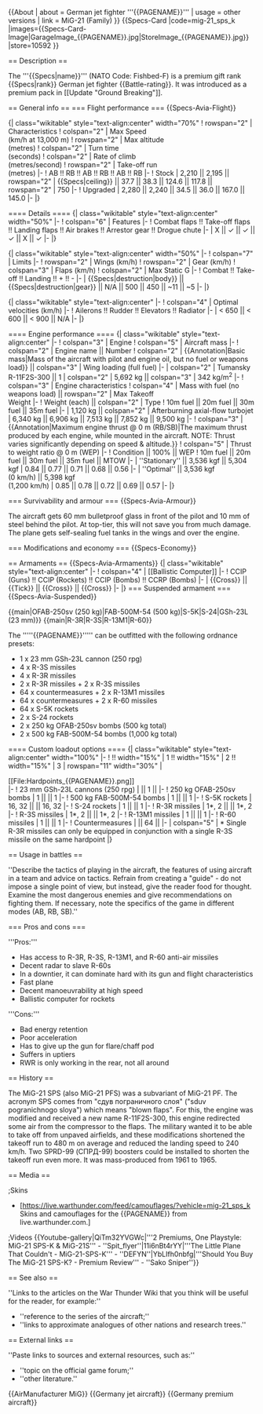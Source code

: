 {{About
| about = German jet fighter '''{{PAGENAME}}'''
| usage = other versions
| link = MiG-21 (Family)
}}
{{Specs-Card
|code=mig-21_sps_k
|images={{Specs-Card-Image|GarageImage_{{PAGENAME}}.jpg|StoreImage\_{{PAGENAME}}.jpg}}
|store=10592
}}

== Description ==

<!-- ''In the description, the first part should be about the history of and the creation and combat usage of the aircraft, as well as its key features. In the second part, tell the reader about the aircraft in the game. Insert a screenshot of the vehicle, so that if the novice player does not remember the vehicle by name, he will immediately understand what kind of vehicle the article is talking about.'' -->

The '''{{Specs|name}}''' (NATO Code: Fishbed-F) is a premium gift rank {{Specs|rank}} German jet fighter {{Battle-rating}}. It was introduced as a premium pack in [[Update "Ground Breaking"]].

== General info ==
=== Flight performance ===
{{Specs-Avia-Flight}}

<!-- ''Describe how the aircraft behaves in the air. Speed, manoeuvrability, acceleration and allowable loads - these are the most important characteristics of the vehicle.'' -->

{| class="wikitable" style="text-align:center" width="70%"
! rowspan="2" | Characteristics
! colspan="2" | Max Speed<br>(km/h at 13,000 m)
! rowspan="2" | Max altitude<br>(metres)
! colspan="2" | Turn time<br>(seconds)
! colspan="2" | Rate of climb<br>(metres/second)
! rowspan="2" | Take-off run<br>(metres)
|-
! AB !! RB !! AB !! RB !! AB !! RB
|-
! Stock
| 2,210 || 2,195 || rowspan="2" | {{Specs|ceiling}} || 37.7 || 38.3 || 124.6 || 117.8 || rowspan="2" | 750
|-
! Upgraded
| 2,280 || 2,240 || 34.5 || 36.0 || 167.0 || 145.0
|-
|}

==== Details ====
{| class="wikitable" style="text-align:center" width="50%"
|-
! colspan="6" | Features
|-
! Combat flaps !! Take-off flaps !! Landing flaps !! Air brakes !! Arrestor gear !! Drogue chute
|-
| X || ✓ || ✓ || ✓ || X || ✓ <!-- ✓ -->
|-
|}

{| class="wikitable" style="text-align:center" width="50%"
|-
! colspan="7" | Limits
|-
! rowspan="2" | Wings (km/h)
! rowspan="2" | Gear (km/h)
! colspan="3" | Flaps (km/h)
! colspan="2" | Max Static G
|-
! Combat !! Take-off !! Landing !! + !! -
|-
| {{Specs|destruction|body}} || {{Specs|destruction|gear}} || N/A || 500 || 450 || ~11 || ~5
|-
|}

{| class="wikitable" style="text-align:center"
|-
! colspan="4" | Optimal velocities (km/h)
|-
! Ailerons !! Rudder !! Elevators !! Radiator
|-
| < 650 || < 600 || < 900 || N/A
|-
|}

==== Engine performance ====
{| class="wikitable" style="text-align:center"
|-
! colspan="3" | Engine
! colspan="5" | Aircraft mass
|-
! colspan="2" | Engine name || Number
! colspan="2" | {{Annotation|Basic mass|Mass of the aircraft with pilot and engine oil, but no fuel or weapons load}} || colspan="3" | Wing loading (full fuel)
|-
| colspan="2" | Tumansky R-11F2S-300 || 1
| colspan="2" | 5,692 kg || colspan="3" | 342 kg/m<sup>2</sup>
|-
! colspan="3" | Engine characteristics
! colspan="4" | Mass with fuel (no weapons load) || rowspan="2" | Max Takeoff<br>Weight
|-
! Weight (each) || colspan="2" | Type
! 10m fuel || 20m fuel || 30m fuel || 35m fuel
|-
| 1,120 kg || colspan="2" | Afterburning axial-flow turbojet
| 6,340 kg || 6,906 kg || 7,513 kg || 7,852 kg || 9,500 kg
|-
! colspan="3" | {{Annotation|Maximum engine thrust @ 0 m (RB/SB)|The maximum thrust produced by each engine, while mounted in the aircraft. NOTE: Thrust varies significantly depending on speed & altitude.}}
! colspan="5" | Thrust to weight ratio @ 0 m (WEP)
|-
! Condition || 100% || WEP
! 10m fuel || 20m fuel || 30m fuel || 35m fuel || MTOW
|-
| ''Stationary'' || 3,536 kgf || 5,304 kgf
| 0.84 || 0.77 || 0.71 || 0.68 || 0.56
|-
| ''Optimal'' || 3,536 kgf<br>(0 km/h) || 5,398 kgf<br>(1,200 km/h)
| 0.85 || 0.78 || 0.72 || 0.69 || 0.57
|-
|}

=== Survivability and armour ===
{{Specs-Avia-Armour}}

<!-- ''Examine the survivability of the aircraft. Note how vulnerable the structure is and how secure the pilot is, whether the fuel tanks are armoured, etc. Describe the armour, if there is any, and also mention the vulnerability of other critical aircraft systems.'' -->

The aircraft gets 60 mm bulletproof glass in front of the pilot and 10 mm of steel behind the pilot. At top-tier, this will not save you from much damage. The plane gets self-sealing fuel tanks in the wings and over the engine.

=== Modifications and economy ===
{{Specs-Economy}}

== Armaments ==
{{Specs-Avia-Armaments}}
{| class="wikitable" style="text-align:center"
|-
! colspan="4" | [[Ballistic Computer]]
|-
! CCIP (Guns) !! CCIP (Rockets) !! CCIP (Bombs) !! CCRP (Bombs)
|-
| {{Cross}} || {{Tick}} || {{Cross}} || {{Cross}}
|-
|}
=== Suspended armament ===
{{Specs-Avia-Suspended}}

<!-- ''Describe the aircraft's suspended armament: additional cannons under the wings, bombs, rockets and torpedoes. This section is especially important for bombers and attackers. If there is no suspended weaponry remove this subsection.'' -->

{{main|OFAB-250sv (250 kg)|FAB-500M-54 (500 kg)|S-5K|S-24|GSh-23L (23 mm)}}
{{main|R-3R|R-3S|R-13M1|R-60}}

The '''''{{PAGENAME}}''''' can be outfitted with the following ordnance presets:

- 1 x 23 mm GSh-23L cannon (250 rpg)
- 4 x R-3S missiles
- 4 x R-3R missiles
- 2 x R-3R missiles + 2 x R-3S missiles
- 64 x countermeasures + 2 x R-13M1 missiles
- 64 x countermeasures + 2 x R-60 missiles
- 64 x S-5K rockets
- 2 x S-24 rockets
- 2 x 250 kg OFAB-250sv bombs (500 kg total)
- 2 x 500 kg FAB-500M-54 bombs (1,000 kg total)

==== Custom loadout options ====
{| class="wikitable" style="text-align:center" width="100%"
|-
! !! width="15%" | 1 !! width="15%" | 2 !! width="15%" | 3
| rowspan="11" width="30%" | <div class="ttx-image">[[File:Hardpoints_{{PAGENAME}}.png]]</div>
|-
! 23 mm GSh-23L cannons (250 rpg)
| || 1 ||
|-
! 250 kg OFAB-250sv bombs
| 1 || || 1
|-
! 500 kg FAB-500M-54 bombs
| 1 || || 1
|-
! S-5K rockets
| 16, 32 || || 16, 32
|-
! S-24 rockets
| 1 || || 1
|-
! R-3R missiles
| 1*, 2 || || 1*, 2
|-
! R-3S missiles
| 1*, 2 || || 1*, 2
|-
! R-13M1 missiles
| 1 || || 1
|-
! R-60 missiles
| 1 || || 1
|-
! Countermeasures
| || 64 ||
|-
| colspan="5" | \* Single R-3R missiles can only be equipped in conjunction with a single R-3S missile on the same hardpoint
|}

== Usage in battles ==

<!-- ''Describe the tactics of playing in the aircraft, the features of using aircraft in a team and advice on tactics. Refrain from creating a "guide" - do not impose a single point of view, but instead, give the reader food for thought. Examine the most dangerous enemies and give recommendations on fighting them. If necessary, note the specifics of the game in different modes (AB, RB, SB).'' -->

''Describe the tactics of playing in the aircraft, the features of using aircraft in a team and advice on tactics. Refrain from creating a "guide" - do not impose a single point of view, but instead, give the reader food for thought. Examine the most dangerous enemies and give recommendations on fighting them. If necessary, note the specifics of the game in different modes (AB, RB, SB).''

=== Pros and cons ===

<!-- ''Summarise and briefly evaluate the vehicle in terms of its characteristics and combat effectiveness. Mark its pros and cons in the bulleted list. Try not to use more than 6 points for each of the characteristics. Avoid using categorical definitions such as "bad", "good" and the like - use substitutions with softer forms such as "inadequate" and "effective".'' -->

'''Pros:'''

- Has access to R-3R, R-3S, R-13M1, and R-60 anti-air missiles
- Decent radar to slave R-60s
- In a downtier, it can dominate hard with its gun and flight characteristics
- Fast plane
- Decent manoeuvrability at high speed
- Ballistic computer for rockets

'''Cons:'''

- Bad energy retention
- Poor acceleration
- Has to give up the gun for flare/chaff pod
- Suffers in uptiers
- RWR is only working in the rear, not all around

== History ==

<!-- ''Describe the history of the creation and combat usage of the aircraft in more detail than in the introduction. If the historical reference turns out to be too long, take it to a separate article, taking a link to the article about the vehicle and adding a block "/History" (example: <nowiki>https://wiki.warthunder.com/(Vehicle-name)/History</nowiki>) and add a link to it here using the <code>main</code> template. Be sure to reference text and sources by using <code><nowiki><ref></ref></nowiki></code>, as well as adding them at the end of the article with <code><nowiki><references /></nowiki></code>. This section may also include the vehicle's dev blog entry (if applicable) and the in-game encyclopedia description (under <code><nowiki>=== In-game description ===</nowiki></code>, also if applicable).'' -->

The MiG-21 SPS (also MiG-21 PFS) was a subvariant of MiG-21 PF. The acronym SPS comes from "сдув пограничного слоя" ("sduv pogranichnogo sloya") which means "blown flaps". For this, the engine was modified and received a new name R-11F2S-300, this engine redirected some air from the compressor to the flaps. The military wanted it to be able to take off from unpaved airfields, and these modifications shortened the takeoff run to 480 m on average and reduced the landing speed to 240 km/h. Two SPRD-99 (СПРД-99) boosters could be installed to shorten the takeoff run even more. It was mass-produced from 1961 to 1965.

== Media ==

<!-- ''Excellent additions to the article would be video guides, screenshots from the game, and photos.'' -->

;Skins

- [https://live.warthunder.com/feed/camouflages/?vehicle=mig-21_sps_k Skins and camouflages for the {{PAGENAME}} from live.warthunder.com.]

;Videos
{{Youtube-gallery|QiTm32YVGWc|'''2 Premiums, One Playstyle: MiG-21 SPS-K & MiG-21S''' - ''Spit_flyer''|11i6nBt4rYY|'''The Little Plane That Couldn't - MiG-21-SPS-K''' - ''DEFYN''|YbLIfh0nbfg|'''Should You Buy The MiG-21 SPS-K? - Premium Review''' - ''Sako Sniper''}}

== See also ==

<!-- ''Links to the articles on the War Thunder Wiki that you think will be useful for the reader, for example:''
* ''reference to the series of the aircraft;''
* ''links to approximate analogues of other nations and research trees.'' -->

''Links to the articles on the War Thunder Wiki that you think will be useful for the reader, for example:''

- ''reference to the series of the aircraft;''
- ''links to approximate analogues of other nations and research trees.''

== External links ==

<!-- ''Paste links to sources and external resources, such as:''
* ''topic on the official game forum;''
* ''other literature.'' -->

''Paste links to sources and external resources, such as:''

- ''topic on the official game forum;''
- ''other literature.''

{{AirManufacturer MiG}}
{{Germany jet aircraft}}
{{Germany premium aircraft}}
